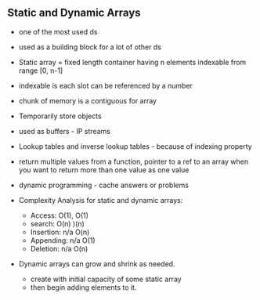 ## Static and Dynamic Arrays
- one of the most used ds
- used as a building block for a lot of other ds
- Static array = fixed length container having n elements indexable from range [0, n-1]
- indexable is each slot can be referenced by a number
- chunk of memory is a contiguous for array
- Temporarily store objects
- used as buffers - IP streams
- Lookup tables and inverse lookup tables - because of indexing property
- return multiple values from a function, pointer to a ref to an array when you want to return more than one value as one value
- dynamic programming - cache answers or problems

- Complexity Analysis for static and dynamic arrays:
  - Access: O(1), O(1)
  - search: O(n) )(n)
  - Insertion: n/a O(n)
  - Appending: n/a O(1)
  - Deletion: n/a O(n)
- Dynamic arrays can grow and shrink as needed.
  - create with initial capacity of some static array
  - then begin adding elements to it.